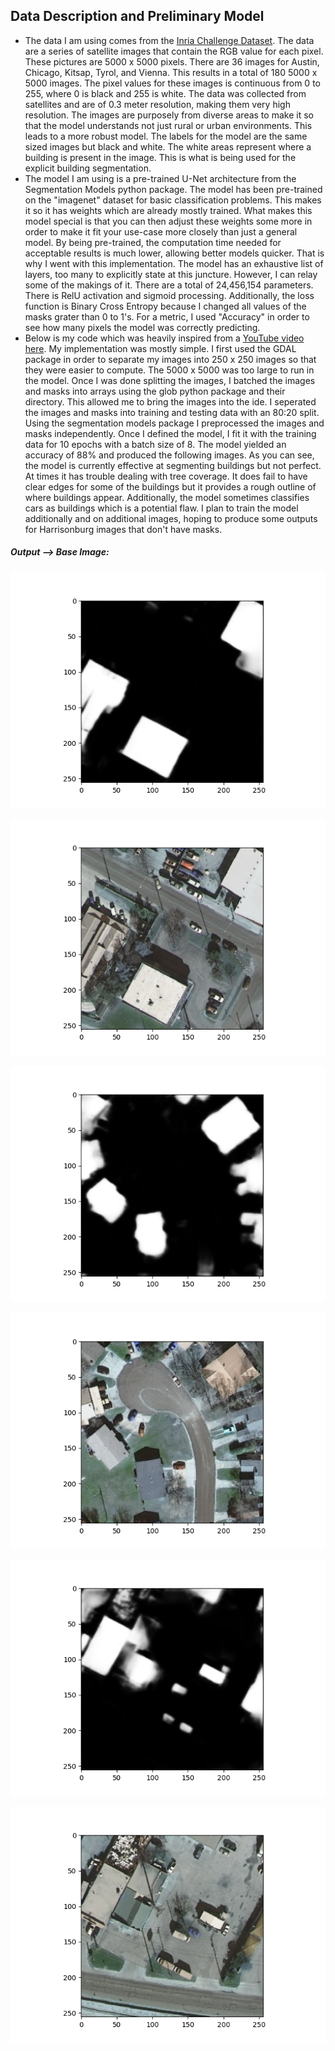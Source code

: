 ## Data Description and Preliminary Model

- The data I am using comes from the [Inria Challenge Dataset](https://project.inria.fr/aerialimagelabeling/). The data are a series of satellite images that contain the RGB value for each pixel. These pictures are 5000 x 5000 pixels. There are 36 images for Austin, Chicago, Kitsap, Tyrol, and Vienna. This results in a total of 180 5000 x 5000 images. The pixel values for these images is continuous from 0 to 255, where 0 is black and 255 is white. The data was collected from satellites and are of 0.3 meter resolution, making them very high resolution. The images are purposely from diverse areas to make it so that the model understands not just rural or urban environments. This leads to a more robust model. The labels for the model are the same sized images but black and white. The white areas represent where a building is present in the image. This is what is being used for the explicit building segmentation. 
- The model I am using is a pre-trained U-Net architecture from the Segmentation Models python package. The model has been pre-trained on the "imagenet" dataset for basic classification problems. This makes it so it has weights which are already mostly trained. What makes this model special is that you can then adjust these weights some more in order to make it fit your use-case more closely than just a general model. By being pre-trained, the computation time needed for acceptable results is much lower, allowing better models quicker. That is why I went with this implementation. The model has an exhaustive list of layers, too many to explicitly state at this juncture. However, I can relay some of the makings of it. There are a total of 24,456,154 parameters. There is RelU activation and sigmoid processing. Additionally, the loss function is Binary Cross Entropy because I changed all values of the masks grater than 0 to 1's. For a metric, I used "Accuracy" in order to see how many pixels the model was correctly predicting. 
- Below is my code which was heavily inspired from a [YouTube video here](https://www.youtube.com/watch?v=J_XSd_u_Yew&list=PLiHR3eIynOPrAg_1h0oFkArC_WO8bpRGA&index=9). My implementation was mostly simple. I first used the GDAL package in order to separate my images into 250 x 250 images so that they were easier to compute. The 5000 x 5000 was too large to run in the model. Once I was done splitting the images, I batched the images and masks into arrays using the glob python package and their directory. This allowed me to bring the images into the ide. I seperated the images and masks into training and testing data with an 80:20 split. Using the segmentation models package I preprocessed the images and masks independently. Once I defined the model, I fit it with the training data for 10 epochs with a batch size of 8. The model yielded an accuracy of 88% and produced the following images. As you can see, the model is currently effective at segmenting buildings but not perfect. At times it has trouble dealing with tree coverage. It does fail to have clear edges for some of the buildings but it provides a rough outline of where buildings appear. Additionally, the model sometimes classifies cars as buildings which is a potential flaw. I plan to train the model additionally and on additional images, hoping to produce some outputs for Harrisonburg images that don't have masks.  

##### Output --> Base Image:
![img.png](img.png)

![img_1.png](img_1.png)

![img_3.png](img_3.png)

![img_2.png](img_2.png)

![img_5.png](img_5.png)

![img_4.png](img_4.png)


